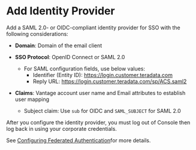 # Add Identity Provider

Add a SAML 2.0- or OIDC-compliant identity provider for SSO with the following considerations:

- **Domain**: Domain of the email client
- **SSO Protocol**: OpenID Connect or SAML 2.0

  - For SAML configuration fields, use below values:
    - Identifier (Entity ID): https://login.customer.teradata.com
    - Reply URL: https://login.customer.teradata.com/sp/ACS.saml2

- **Claims**: Vantage account user name and Email attributes to establish user mapping

  - Subject claim: Use `sub` for OIDC and `SAML_SUBJECT` for SAML 2.0


 
After you configure the identity provider, you must log out of Console then log back in using your corporate credentials.

See [Configuring Federated Authentication](https://docs.teradata.com/search/all?query=Configuring+Federated+Authentication&content-lang=en-US)for more details.